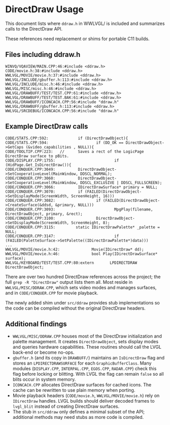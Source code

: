 # DirectDraw Usage

This document lists where `ddraw.h` in WWLVGL/ is  included and summarizes calls to the DirectDraw API.

These references need replacement or shims for portable C11 builds.

## Files including ddraw.h

```
WINVQ/VQAVIEW/MAIN.CPP:46:#include <ddraw.h>
CODE/movie.h:38:#include <ddraw.h>
WWLVGL/MOVIE/movie.h:37:#include <ddraw.h>
WWLVGL/INCLUDE/gbuffer.h:113:#include <ddraw.h>
WWLVGL/INCLUDE/misc.h:46:#include <ddraw.h>
WWLVGL/MISC/misc.h:46:#include <ddraw.h>
WWLVGL/DRAWBUFF/TEST/TEST.CPP:61:#include <ddraw.h>
WWLVGL/DRAWBUFF/TEST/TEST.BAK:61:#include <ddraw.h>
WWLVGL/DRAWBUFF/ICONCACH.CPP:56:#include "ddraw.h"
WWLVGL/DRAWBUFF/gbuffer.h:113:#include <ddraw.h>
WWLVGL/SRCDEBUG/ICONCACH.CPP:56:#include "ddraw.h"
```

## Example DirectDraw calls

```
CODE/STATS.CPP:592:             if (DirectDrawObject){
CODE/STATS.CPP:594:                     if (DD_OK == DirectDrawObject->GetCaps (&video_capabilities , NULL)){
CODE/TOOLTIP.CPP:223:   //      Saves a rect of the LogicPage DirectDraw surface to pBits.
CODE/DISPLAY.CPP:1755:                          if (HidPage.Get_IsDirectDraw()){
CODE/CONQUER.CPP:3049:          DirectDrawObject->SetCooperativeLevel(MainWindow, DDSCL_NORMAL);
CODE/CONQUER.CPP:3060:          DirectDrawObject->SetCooperativeLevel(MainWindow, DDSCL_EXCLUSIVE | DDSCL_FULLSCREEN);
CODE/CONQUER.CPP:3066:          IDirectDrawSurface* primary = NULL;
CODE/CONQUER.CPP:3070:          if (FAILED(DirectDrawObject->SetDisplayMode(ScreenWidth, ScreenHeight, 16)))
CODE/CONQUER.CPP:3082:                  if (FAILED(DirectDrawObject->CreateSurface(&ddsd, &primary, NULL)))
CODE/CONQUER.CPP:3093:                          MpgPlay(filename, DirectDrawObject, primary, &rect);
CODE/CONQUER.CPP:3100:                  DirectDrawObject->SetDisplayMode(ScreenWidth, ScreenHeight, 8);
CODE/CONQUER.CPP:3115:         static IDirectDrawPalette* _palette = NULL;
CODE/CONQUER.CPP:3147:                          if (FAILED(PaletteSurface->SetPalette((IDirectDrawPalette*)data)))
...
WWLVGL/MOVIE/movie.h:42:              Movie(IDirectDraw* dd);
WWLVGL/MOVIE/movie.h:46:              bool Play(IDirectDrawSurface* surface);
WWLVGL/KEYBOARD/TEST/TEST.CPP:80:extern       LPDIRECTDRAW    DirectDrawObject;
```

There are over two hundred DirectDraw references across the project; the full `grep -R "DirectDraw"` output lists them all. Most reside in `WWLVGL/MISC/DDRAW.CPP`, which sets video modes and manages surfaces, and in `CODE/CONQUER.CPP` for movie playback.

The newly added shim under `src/ddraw` provides stub implementations so the code can be compiled without the original DirectDraw headers.

## Additional findings

- `WWLVGL/MISC/DDRAW.CPP` houses most of the DirectDraw initialization and palette management. It creates `DirectDrawObject`, sets display modes and queries hardware capabilities. These routines should call the LVGL back-end or become no-ops.
- `gbuffer.h` (and its copy in `DRAWBUFF/`) maintains an `IsDirectDraw` flag and stores an `LPDIRECTDRAWSURFACE` for each `GraphicBufferClass`. Many modules (`DISPLAY.CPP`, `INTERPAL.CPP`, `EGOS.CPP`, `RADAR.CPP`) check this flag before locking or blitting. With LVGL the flag can remain `false` so all blits occur in system memory.
- `ICONCACH.CPP` allocates DirectDraw surfaces for cached icons. The cache can be rewritten to use plain memory when porting.
- Movie playback headers (`CODE/movie.h`, `WWLVGL/MOVIE/movie.h`) rely on `IDirectDraw` handles. LVGL builds should deliver decoded frames to `lvgl_blit` instead of creating DirectDraw surfaces.
- The stub in `src/ddraw` only defines a minimal subset of the API; additional methods may need stubs as more code is compiled.

